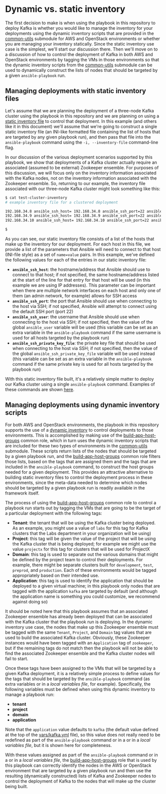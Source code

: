 # Dynamic vs. static inventory
The first decision to make is when using the playbook in this repository to deploy Kafka is whether you would like to manage the inventory for your deployments using the dynamic inventory scripts that are provided in the [common-utils](../common-utils) submodule for AWS and OpenStack environments or whether you are managing your inventory statically. Since the static inventory use case is the simplest, we'll start our discussion there. Then we'll move on to a discussion of how to control the deployment of Kafka in both AWS and OpenStack environments by tagging the VMs in those environments so that the dynamic inventory scripts from the [common-utils](../common-utils) submodule can be used to dynamically construct the lists of nodes that should be targeted by a given `ansible-playbook` run.

## Managing deployments with static inventory files
Let's assume that we are planning the deployment of a three-node Kafka cluster using the playbook in this repository and we are planning on using a [static inventory file](https://docs.ansible.com/ansible/intro_inventory.html) to control that deployment. In this example (and others like it in this document) we'll assume that we're going to construct a single static inventory file (an INI-like formatted file containing the list of hosts that are targeted by any given playbook run), and then pass that file into the `ansible-playbook` command using the `-i, --inventory-file` command-line flag.

In our discussion of the various deployment scenarios supported by this playbook, we show that deployments of a Kafka cluster actually require an associated (assumed to be external) Zookeeper ensemble. For purposes of this discussion, we will focus only on the inventory information associated with the Kafka nodes, not on the inventory information associated with the Zookeeper ensemble. So, returning to our example, the inventory file associated with our three-node Kafka cluster might look something like this:

```bash
$ cat test-cluster-inventory
# example inventory file for a clustered deployment

192.168.34.8 ansible_ssh_host= 192.168.34.8 ansible_ssh_port=22 ansible_ssh_user='cloud-user' ansible_ssh_private_key_file='keys/kafka_cluster_private_key'
192.168.34.9 ansible_ssh_host= 192.168.34.9 ansible_ssh_port=22 ansible_ssh_user='cloud-user' ansible_ssh_private_key_file='keys/kafka_cluster_private_key'
192.168.34.10 ansible_ssh_host= 192.168.34.10 ansible_ssh_port=22 ansible_ssh_user='cloud-user' ansible_ssh_private_key_file='keys/kafka_cluster_private_key'

$
```
As you can see, our static inventory file consists of a list of the hosts that make up the inventory for our deployment. For each host in this file, we provide a list of the parameters that Ansible will need to connect to that host (INI-file style) as a set of `name=value` pairs. In this example, we've defined the following values for each of the entries in our static inventory file:

* **`ansible_ssh_host`**: the hostname/address that Ansible should use to connect to that host; if not specified, the same hostname/address listed at the start of the line for that entry for that host will be used (in this example we are using IP addresses). This parameter can be important when there are multiple network interfaces on each host and only one of them (an admin network, for example) allows for SSH access
* **`ansible_ssh_port`**: the port that Ansible should use when connecting to the host via SSH; if not specified, Ansible will attempt to connect using the default SSH port (port 22)
* **`ansible_ssh_user`**: the username that Ansible should use when connecting to the host via SSH; if not specified, then the value of the global `ansible_user` variable will be used (this variable can be set as an extra variable in the `ansible-playbook` command if the same username is used for all hosts targeted by the playbook run)
* **`ansible_ssh_private_key_file`**: the private key file that should be used when connecting to the host via SSH; if not specified, then the value of the global `ansible_ssh_private_key_file` variable will be used instead (this variable can be set as an extra variable in the `ansible-playbook` command if the same private key is used for all hosts targeted by the playbook run)

With this static inventory file built, it's a relatively simple matter to deploy our Kafka cluster using a single `ansible-playbook` command. Examples of these commands are shown [here](Deployment-Scenarios.md).

## Managing deployments using dynamic inventory scripts
For both AWS and OpenStack environments, the playbook in this repository supports the use of a [dynamic inventory](https://docs.ansible.com/ansible/intro_dynamic_inventory.html) to control deployments to those environments. This is accomplished by making use of the [build-app-host-groups](../common-roles/build-app-host-groups) common role, which in turn uses the dynamic inventory scripts that are included for these two types of environments in the [common-utils](../common-utils) submodule. These scripts return lists of the nodes that should be targeted by a given playbook run, and the [build-app-host-groups](../common-roles/build-app-host-groups) common role filters those lists, based on the tags that are assigned them and the tags that are included in the `ansible-playbook` command, to construct the host groups needed for a given deployment. This provides an attractive alternative to building static inventory files to control the deployment process in these environments, since the meta-data needed to determine which nodes should be targeted by a given playbook run is readily available in the framework itself.

The process of using the [build-app-host-groups](../common-roles/build-app-host-groups) common role to control a playbook run starts out by tagging the VMs that are going to be the target of a particular deployment with the following tags:

* **Tenant**: the tenant that will be using the Kafka cluster being deployed. As an example, you might use a value of `labs` for this tag for Kafka clusters that the Labs department in your organization will be using)
* **Project**: this tag will be given the value of the project that will be using the Kafka cluster that is being deployed; for example we might use the value `projectx` for this tag for clusters that will be used for ProjectX
* **Domain**: this tag is used to separate out the various domains that might be defined by the project team to control their deployments. For example, there might be separate clusters built for `development`, `test`, `preprod`, and `production`. Each of these environments would be tagged appropriately based on their intended use.
* **Application**: this tag is used to identify the application that should be deployed to a given virtual machine; in this playbook only nodes that are tagged with the application `kafka` are targeted by default (and although the application name is something you could customize, we recommend against doing so)

It should be noted here that this playbook assumes that an associated Zookeeper ensemble has already been deployed that can be associated with the Kafka cluster that the playbook run is deploying. In the dynamic inventory use case, the nodes that make up this Zookeeper ensemble must be tagged with the same `Tenant`, `Project`, and `Domain` tag values that are used to build the associated Kafka cluster. Obviously, these Zookeeper instances would have been tagged with an `Application` tag of `zookeeper`, but if the remaining tags do not match then the playbook will not be able to find the associated Zookeeper ensemble and the Kafka cluster nodes will fail to start.

Once these tags have been assigned to the VMs that will be targeted by a given Kafka deployment, it is a relatively simple process to define values for the tags that should be targeted by the `ansible-playbook` command (as extra variables or in a *local variables file*, for example). Specifically, the following variables must be defined when using this dynamic inventory to manage a playbook run:

* **tenant**
* **project**
* **domain**
* **application**

Note that the `application` value defaults to `kafka` (the default value defined at the top of the [vars/kafka.yml](../vars/kafka.yml) file), so this value does not really need to be redefined as part of the `ansible-playbook` command or in a or in a *local variables file*, but it is shown here for completeness.

With these values assigned as part of the `ansible-playbook` command or in a or in a *local variables file*, the [build-app-host-groups](../common-roles/build-app-host-groups) role that is used by this playbook can correctly identify the nodes in the AWS or OpenStack environment that are targeted by a given playbook run and then use the resulting (dynamically constructed) lists of Kafka and Zookeeper nodes to control the deployment of Kafka to the nodes that will make up the cluster being built.
